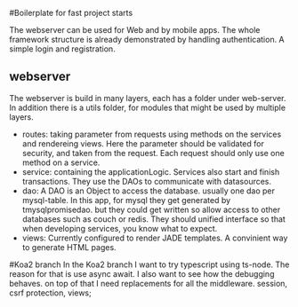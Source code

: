 #Boilerplate for fast project starts

The webserver can be used for Web and by mobile apps. The whole framework structure is already demonstrated by handling authentication. A simple login and registration. 

## webserver
The webserver is build in many layers, each has a folder under web-server. In addition there is a utils folder, for modules that might be used by multiple layers.

 - routes: taking parameter from requests using methods on the services and rendereing views. Here the parameter should be validated for security, and taken from the request. Each request should only use one method on a service.
 - service: containing the applicationLogic. Services also start and finish transactions. They use the DAOs to communicate with datasources. 
 - dao: A DAO is an Object to access the database. usually one dao per mysql-table. In this app, for mysql they get generated by tmysqlpromisedao. but they could get written so allow access to other databases such as couch or redis. They should unified interface so that when developing services, you know what to expect.
 - views: Currently configured to render JADE templates. A convinient way to generate HTML pages.

#Koa2 branch
In the Koa2 branch I want to try typescript using ts-node. The reason for that is use async await. I 
also want to see how the debugging behaves. on top of that I need replacements for all the middleware.
session, csrf protection, views;    
